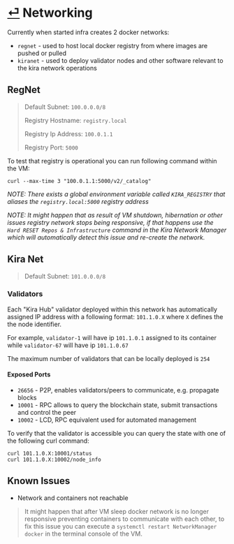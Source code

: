 # [⏎](README.md) Networking

Currently when started infra creates 2 docker networks:

* `regnet` - used to host local docker registry from where images are pushed or pulled
* `kiranet` - used to deploy validator nodes and other software relevant to the kira network operations


## RegNet


> Default Subnet: `100.0.0.0/8`
>
> Registry Hostname: `registry.local`
>
> Registry Ip Address: `100.0.1.1`
> 
> Registry Port: `5000`

To test that registry is operational you can run following command within the VM:

```
curl --max-time 3 "100.0.1.1:5000/v2/_catalog"
```

_NOTE: There exists a global environment variable called `KIRA_REGISTRY` that aliases the `registry.local:5000` registry address_

_NOTE: It might happen that as result of VM shutdown, hibernation or other issues registry network stops being responsive, if that happens use the `Hard RESET Repos & Infrastructure` command in the Kira Network Manager which will automatically detect this issue and re-create the network._

## Kira Net

> Default Subnet: `101.0.0.0/8`

### Validators

Each "Kira Hub" validator deployed within this network has automatically assigned IP address with a following format: `101.1.0.X` where `X` defines the the node identifier.

For example, `validator-1` will have ip `101.1.0.1` assigned to its container while `validator-67` will have ip `101.1.0.67`

The maximum number of validators that can be locally deployed is `254`

#### Exposed Ports
* `26656` - P2P, enables validators/peers to communicate, e.g. propagate blocks 
* `10001` - RPC allows to query the blockchain state, submit transactions and control the peer
* `10002` - LCD, RPC equivalent used for automated management 

To verify that the validator is accessible you can query the state with one of the following curl command:

```
curl 101.1.0.X:10001/status
curl 101.1.0.X:10002/node_info
```

## Known Issues

* Network and containers not reachable

> It might happen that after VM sleep docker network is no longer responsive preventing containers to communicate with each other, to fix this issue you can execute a `systemctl restart NetworkManager docker` in the terminal console of the VM.


